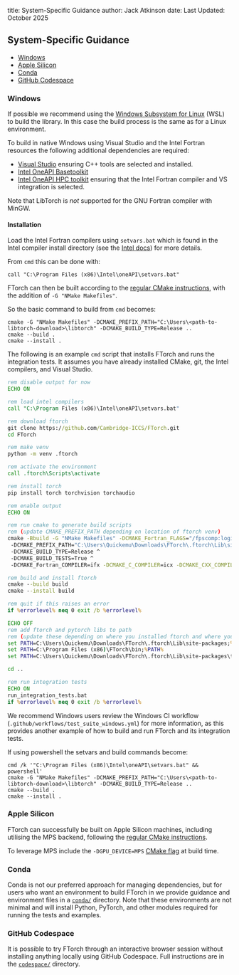 title: System-Specific Guidance
author: Jack Atkinson
date: Last Updated: October 2025

## System-Specific Guidance

- [Windows](#windows)
- [Apple Silicon](#apple-silicon)
- [Conda](#conda)
- [GitHub Codespace](#github-codespace)

### Windows

If possible we recommend using the [Windows Subsystem for Linux](https://learn.microsoft.com/en-us/windows/wsl/) (WSL) to build
the library. In this case the build process is the same as for a Linux environment.

To build in native Windows using Visual Studio and the Intel Fortran resources the following additional dependencies are required:

* [Visual Studio](https://visualstudio.microsoft.com/) ensuring C++ tools are selected and installed.
* [Intel OneAPI Basetoolkit](https://www.intel.com/content/www/us/en/developer/tools/oneapi/base-toolkit-download.html)
* [Intel OneAPI HPC toolkit](https://www.intel.com/content/www/us/en/developer/tools/oneapi/hpc-toolkit.html) ensuring that the Intel Fortran compiler and VS integration is selected.

Note that LibTorch is _not_ supported for the GNU Fortran compiler with MinGW.

#### Installation

Load the Intel Fortran compilers using `setvars.bat` which is found in the Intel compiler install
directory (see the [Intel
docs](https://www.intel.com/content/www/us/en/docs/oneapi/programming-guide/2023-2/use-the-setvars-script-with-windows.html))
for more details.

From `cmd` this can be done with:
```
call "C:\Program Files (x86)\Intel\oneAPI\setvars.bat"
```

FTorch can then be built according to the [regular CMake instructions](|page|/installation/general.html),
with the addition of `-G "NMake Makefiles"`.

So the basic command to build from `cmd` becomes:
```
cmake -G "NMake Makefiles" -DCMAKE_PREFIX_PATH="C:\Users\<path-to-libtorch-download>\libtorch" -DCMAKE_BUILD_TYPE=Release ..
cmake --build .
cmake --install .
```

The following is an example `cmd` script that installs FTorch and runs the integration tests. It assumes you have already
installed CMake, git, the Intel compilers, and Visual Studio.

```cmd
rem disable output for now
ECHO ON

rem load intel compilers
call "C:\Program Files (x86)\Intel\oneAPI\setvars.bat"

rem download ftorch
git clone https://github.com/Cambridge-ICCS/FTorch.git
cd FTorch

rem make venv
python -m venv .ftorch

rem activate the environment
call .ftorch\Scripts\activate

rem install torch
pip install torch torchvision torchaudio

rem enable output
ECHO ON

rem run cmake to generate build scripts
rem (update CMAKE_PREFIX_PATH depending on location of ftorch venv)
cmake -Bbuild -G "NMake Makefiles" -DCMAKE_Fortran_FLAGS="/fpscomp:logicals" ^
 -DCMAKE_PREFIX_PATH="C:\Users\Quickemu\Downloads\FTorch\.ftorch\Lib\site-packages" ^
 -DCMAKE_BUILD_TYPE=Release ^
 -DCMAKE_BUILD_TESTS=True ^
 -DCMAKE_Fortran_COMPILER=ifx -DCMAKE_C_COMPILER=icx -DCMAKE_CXX_COMPILER=icx

rem build and install ftorch
cmake --build build
cmake --install build

rem quit if this raises an error
if %errorlevel% neq 0 exit /b %errorlevel%

ECHO OFF
rem add ftorch and pytorch libs to path
rem (update these depending on where you installed ftorch and where you created the venv)
set PATH=C:\Users\Quickemu\Downloads\FTorch\.ftorch\Lib\site-packages;%PATH%
set PATH=C:\Program Files (x86)\FTorch\bin;%PATH%
set PATH=C:\Users\Quickemu\Downloads\FTorch\.ftorch\Lib\site-packages\torch\lib;%PATH%

cd ..

rem run integration tests
ECHO ON
run_integration_tests.bat
if %errorlevel% neq 0 exit /b %errorlevel%
```

We recommend Windows users review the Windows CI workflow (`.github/workflows/test_suite_windows.yml`) for more
information, as this provides another example of how to build and run FTorch and its integration tests.

If using powershell the setvars and build commands become:
```
cmd /k '"C:\Program Files (x86)\Intel\oneAPI\setvars.bat" && powershell'
cmake -G "NMake Makefiles" -DCMAKE_PREFIX_PATH="C:\Users\<path-to-libtorch-download>\libtorch" -DCMAKE_BUILD_TYPE=Release ..
cmake --build .
cmake --install .
```


### Apple Silicon

FTorch can successfully be built on Apple Silicon machines, including utilising the MPS backend,
following the [regular CMake instructions](|page|/installation/general.html).

To leverage MPS include the `-DGPU_DEVICE=MPS`
[CMake flag](|page|/installation/general.html#cmake-build-options) at build time.


### Conda

Conda is not our preferred approach for managing dependencies, but for users who want
an environment to build FTorch in we provide guidance and environment files in a
[`conda/`](https://github.com/Cambridge-ICCS/FTorch/tree/main/conda) directory.
Note that these environments are not minimal and will install Python, PyTorch,
and other modules required for running the tests and examples.


### GitHub Codespace

It is possible to try FTorch through an interactive browser session without
installing anything locally using GitHub Codespace.
Full instructions are in the
[`codespace/`](https://github.com/Cambridge-ICCS/FTorch/tree/main/codespace) directory.
